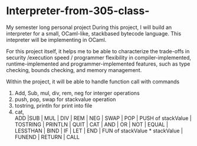 # Interpreter-from-305-class-
My semester long personal project
During this project, I will build an interpreter for a small, OCaml-like, stackbased bytecode language. 
This intepreter will be implementing in OCaml.

For this project itself, it helps me to be able to characterize the trade-offs in security /execution speed / programmer flexibility in compiler-implemented, runtime-implemented and programmer-implemented features, such as type checking, bounds checking, and memory management.

Within the project, 
it will be able to handle function call with commands 
1. Add, Sub, mul, div, rem, neg for interger operations
2. push, pop, swap for stackvalue operation
3. tostring, println for print into file
4. cat,  
        ADD |SUB | MUL | DIV | REM | NEG 
        | SWAP | POP | PUSH of stackValue | TOSTRING | PRINTLN | QUIT 
        | CAT | AND | OR | NOT | EQUAL | LESSTHAN | BIND | IF | LET | END | FUN of stackValue * stackValue | FUNEND | RETURN | CALL
